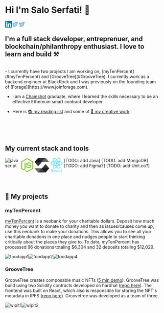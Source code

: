 # Hi I'm Salo Serfati! 👋

[<img align="left" alt="salomonserfati | LinkedIn" width="22px" src="./linkedin.svg" />][linkedin]
[<img align="left" alt="salomonserfati | Twitter" width="22px" src="./twitter.svg" />][twitter]
[<img align="left" alt="salomonserfati | Discord" width="22px" src="./twitter.svg" />][discord]
<br>

## I'm a full stack developer, entreprenuer, and blockchain/philanthropy enthusiast. I love to learn and build ⚒️

<br>
- I currently have two projects I am working on, [myTenPercent](#myTenPercent) and [GrooveTree](#GrooveTree). I currently work as a backend engineer at BlackRock and I was previously on the founding team of [Forage](https://www.joinforage.com). 

- I am a [Chainshot](https://www.chainshot.com/bootcamp) graduate, where I learned the skills necessary to be an effective Ethereum smart contract developer.  

- Here is [📚 my reading list](https://www.goodreads.com/review/list/141243083-salo-serfati?utf8=%E2%9C%93&utf8=%E2%9C%93&ref=nav_mybooks&shelf=read&view=covers&title=salo-serfati&per_page=infinite) and some of [🎨 my creative work]()

<br><br><br>

## My current stack and tools

<div>
  <img align="left" alt="javascript" width="48px" title="javascript" src="./javascript-original.svg" />
  <img align="left" alt="node.js" width="48px" title="node.js" src="./nodejs-original.svg" />
  <img align="left" alt="solidity" width="48px" height="48px" title="solidity" src="./solidity.svg" />
  <img align="left" alt="react" width="48px" title="react" src="./react-original-wordmark.svg" />
  [TODO: add Java]
  [TODO: add MongoDB]
  [TODO: add Figma?]
  [TODO: add Unit.co?]
</div>

<br>
<br>
<br>


## :pushpin: My projects

<h3>myTenPercent</h3>

[myTenPercent](https://mytenpercent.mailchimpsites.com/) is a neobank for your charitable dollars. Deposit how much money you want to donate to charity and then as issues/causes come up, use this neobank to make your donations. This allows you to see all your charitable donations in one place and nudges people to start thinking critically about the places they give to. To date, myTenPercent has processed 66 donations totaling $6,304 and 32 deposits totaling $12,029. 

<p>
  <a><img align="left" alt="foodapp1" title="foodapp5" src="./foodapp1.png" /></a>
  <a><img align="left" alt="foodapp2" title="foodapp2" src="./foodapp2.png" /></a>
  <a><img align="left" alt="foodapp4" title="foodapp4" src="./foodapp4.png" /></a>
</p> 

&nbsp;

<h3>GrooveTree</h3>

GrooveTree creates composable music NFTs ([5 min demo](https://www.loom.com/share/c4b7ce1967cb47fb9d7817e28e78a9ce)). GrooveTree was build using two Solidity contracts developed on hardhat ([repo here](https://github.com/gerantonyk/groovetree-hardhat)). The frontend was built on React, which also is responsible for storing the NFT's metadata in IPFS ([repo here](https://github.com/mugungalabz/groovetree)). Groovetree was developed as a team of three.  

<p>
  <a><img align="left" alt="wipit1" title="wipit1" src="./wipit1.png" /></a>
  &nbsp;
  <a><img align="left" alt="wipit2" title="wipit2" src="./wipit2.png" /></a>

</p> 


[linkedin]: https://www.linkedin.com/in/salomon-serfati-8ba836112/
[twitter]:https://twitter.com/salomonserfati
[discord]: Salo#0938

<!---
salo1serfati/salo1serfati is a ✨ special ✨ repository because its `README.md` (this file) appears on your GitHub profile.
You can click the Preview link to take a look at your changes.
--->
